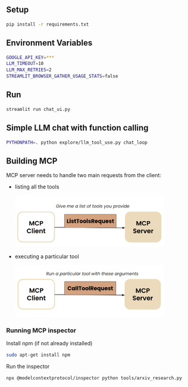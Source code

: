 ## Setup

```bash
pip install -r requirements.txt
```

## Environment Variables

```bash
GOOGLE_API_KEY=***
LLM_TIMEOUT=10
LLM_MAX_RETRIES=2
STREAMLIT_BROWSER_GATHER_USAGE_STATS=false
```

## Run

```bash
streamlit run chat_ui.py
```

## Simple LLM chat with function calling

```bash
PYTHONPATH=. python explore/llm_tool_use.py chat_loop
```

## Building MCP
MCP server needs to handle two main requests from the client:
- listing all the tools
  
   <img src="assets/server_list_tools.png" width="400">

- executing a particular tool
  
  <img src="assets/server_call_tool.png" width="400">

### Running MCP inspector
Install npm (if not already installed)
```bash
sudo apt-get install npm
```

Run the inspector
```bash
npx @modelcontextprotocol/inspector python tools/arxiv_research.py
```
